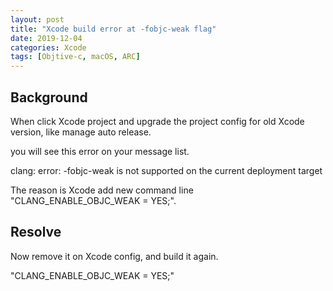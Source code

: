 ```yaml
---
layout: post
title: "Xcode build error at -fobjc-weak flag"
date: 2019-12-04
categories: Xcode
tags: [Objtive-c, macOS, ARC]
---
```


## Background

When click Xcode project and upgrade the project config for old Xcode version, like manage auto release.

you will see this error on your message list.

clang: error: -fobjc-weak is not supported on the current deployment target

The reason is Xcode add new command line "CLANG_ENABLE_OBJC_WEAK = YES;".

## Resolve

Now remove it on Xcode config, and build it again.

"CLANG_ENABLE_OBJC_WEAK = YES;"
